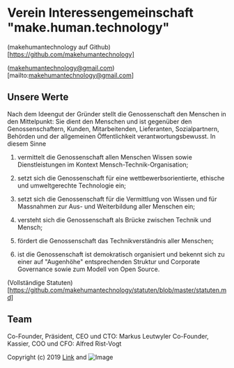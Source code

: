 # Verein Interessengemeinschaft "make.human.technology"

(makehumantechnology auf Github)[https://github.com/makehumantechnology]

(makehumantechnology@gmail.com)[mailto:makehumantechnology@gmail.com]

## Unsere Werte
                    
Nach dem Ideengut der Gründer stellt die Genossenschaft den Menschen in den Mittelpunkt: Sie dient den Menschen und ist gegenüber den Genossenschaftern, Kunden, Mitarbeitenden, Lieferanten, Sozialpartnern, Behörden und der allgemeinen Öffentlichkeit verantwortungsbewusst. In diesem Sinne        
                            
1.  vermittelt die Genossenschaft allen Menschen Wissen sowie Dienstleistungen im Kontext Mensch-Technik-Organisation;         
                            
2.  setzt sich die Genossenschaft für eine wettbewerbsorientierte, ethische und umweltgerechte Technologie ein;    
                            
3.  setzt sich die Genossenschaft für die Vermittlung von Wissen und für Massnahmen zur Aus- und Weiterbildung aller Menschen ein; 

4.  versteht sich die Genossenschaft als Brücke zwischen Technik und Mensch;  

5.  fördert die Genossenschaft das Technikverständnis aller Menschen;     

6.  ist die Genossenschaft ist demokratisch organisiert und bekennt sich zu einer auf "Augenhöhe" entsprechenden Struktur und Corporate Governance sowie zum Modell von Open Source.

(Vollständige Statuten)[https://github.com/makehumantechnology/statuten/blob/master/statuten.md]

## Team

Co-Founder, Präsident, CEO und CTO: Markus Leutwyler
Co-Founder, Kassier, COO und CFO: Alfred Rist-Vogt

Copyright (c) 2019 [Link](url) and ![Image](src)
